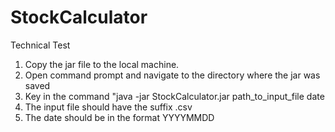 # StockCalculator

Technical Test

1. Copy the jar file to the local machine.
2. Open command prompt and navigate to the directory where the jar was saved
3. Key in the command "java -jar StockCalculator.jar path_to_input_file date 
4. The input file should have the suffix .csv
5. The date should be in the format YYYYMMDD 